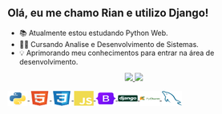 ## Olá, eu me chamo Rian e utilizo Django!
- 📚 Atualmente estou estudando Python Web.
- 👨‍🎓 Cursando Analise e Desenvolvimento de Sistemas.
- 💡 Aprimorando meu conhecimentos para entrar na área de desenvolvimento.

<div align="center">
  <a href="https://github.com/RianTMJ">
  <img height="160em" src="https://github-readme-stats.vercel.app/api?username=RianTMJ&show_icons=true&theme=dracula&include_all_commits=true&count_private=true"/>
  <img height="160em" src="https://github-readme-stats.vercel.app/api/top-langs/?username=RianTMJ&layout=compact&langs_count=7&theme=dracula"/>
</div>
  
<div style="display: inline_block"><br>
  <img align="center" alt="Rian-Python" height="30" width="40" src="https://raw.githubusercontent.com/devicons/devicon/master/icons/python/python-original.svg">
  <img align="center" alt="Rian-HTML" height="30" width="40" src="https://raw.githubusercontent.com/devicons/devicon/master/icons/html5/html5-original.svg">
  <img align="center" alt="Rian-CSS" height="30" width="40" src="https://raw.githubusercontent.com/devicons/devicon/master/icons/css3/css3-original.svg">
  <img align="center" alt="Rian-Js" height="30" width="40" src="https://raw.githubusercontent.com/devicons/devicon/master/icons/javascript/javascript-plain.svg">
  <img align="center" alt="Rian-Bootstrap4" height="30" width="40" src="https://github.com/devicons/devicon/blob/master/icons/bootstrap/bootstrap-original.svg">
  <img align="center" alt="Rian-Django" height="30" width="40" src="https://github.com/devicons/devicon/blob/master/icons/django/django-original.svg">
  <img align="center" alt="Rian-PyCharm" height="30" width="40" src="https://github.com/devicons/devicon/blob/master/icons/pycharm/pycharm-original-wordmark.svg">
  <img align="center" alt="Rian-MySQL" height="30" width="40" src="https://github.com/devicons/devicon/blob/master/icons/mysql/mysql-original.svg">
 </div>


